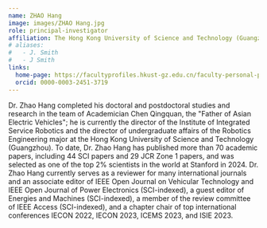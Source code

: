 ```yaml
---
name: ZHAO Hang
image: images/ZHAO Hang.jpg
role: principal-investigator
affiliation: The Hong Kong University of Science and Technology (Guangzhou) & The Hong Kong University of Science and Technology (CWB)
# aliases:
#   - J. Smith
#   - J Smith
links:
  home-page: https://facultyprofiles.hkust-gz.edu.cn/faculty-personal-page/ZHAO-Hang/hangzhao
  orcid: 0000-0003-2451-3719
---
```


Dr. Zhao Hang completed his doctoral and postdoctoral studies and research in the team of Academician Chen Qingquan, the "Father of Asian Electric Vehicles"; he is currently the director of the Institute of Integrated Service Robotics and the director of undergraduate affairs of the Robotics Engineering major at the Hong Kong University of Science and Technology (Guangzhou). To date, Dr. Zhao Hang has published more than 70 academic papers, including 44 SCI papers and 29 JCR Zone 1 papers, and was selected as one of the top 2% scientists in the world at Stanford in 2024. Dr. Zhao Hang currently serves as a reviewer for many international journals and an associate editor of IEEE Open Journal on Vehicular Technology and IEEE Open Journal of Power Electronics (SCI-indexed), a guest editor of Energies and Machines (SCI-indexed), a member of the review committee of IEEE Access (SCI-indexed), and a chapter chair of top international conferences IECON 2022, IECON 2023, ICEMS 2023, and ISIE 2023.
